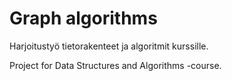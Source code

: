 # Graph algorithms

Harjoitustyö tietorakenteet ja algoritmit kurssille. 

Project for Data Structures and Algorithms -course.
